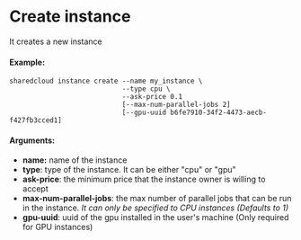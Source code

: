 # Create instance

It creates a new instance

#### Example:

```
sharedcloud instance create --name my_instance \
                            --type cpu \
                            --ask-price 0.1
                            [--max-num-parallel-jobs 2]
                            [--gpu-uuid b6fe7910-34f2-4473-aecb-f427fb3cced1]
```

#### Arguments:

* **name:** name of the instance
* **type**: type of the instance. It can be either "cpu" or "gpu"
* **ask-price**: the minimum price that the instance owner is willing to accept
* **max-num-parallel-jobs**: the max number of parallel jobs that can be run in the instance. _It can only be specified to CPU instances \(Defaults to 1\)_
* **gpu-uuid**: uuid of the gpu installed in the user's machine \(Only required for GPU instances\)



